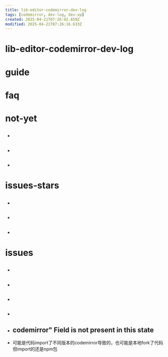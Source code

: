 ```yaml
---
title: lib-editor-codemirror-dev-log
tags: [codemirror, dev-log, dev-xp]
created: 2025-04-21T07:26:02.659Z
modified: 2025-04-21T07:26:16.633Z
---
```


# lib-editor-codemirror-dev-log

# guide

# faq

# not-yet
- ## 

- ## 

- ## 
# issues-stars
- ## 

- ## 

- ## 
# issues
- ## 

- ## 

- ## 

- ## 

- ## codemirror" Field is not present in this state
- 可能是代码import了不同版本的codemirror导致的，也可能是本地fork了代码但import的还是npm包
